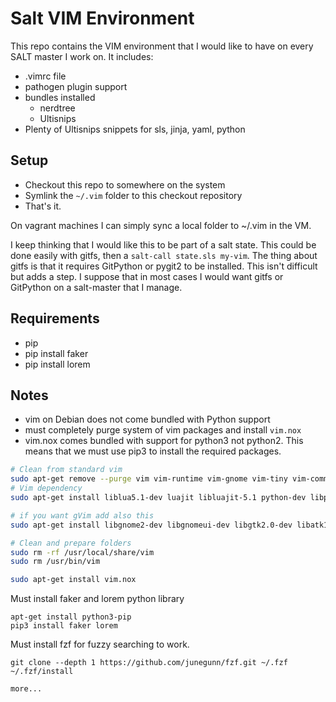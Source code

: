# Salt VIM Environment #

This repo contains the VIM environment that I would like to have on every SALT master I work on. It includes:

* .vimrc file
* pathogen plugin support
* bundles installed
    * nerdtree
    * Ultisnips
* Plenty of Ultisnips snippets for sls, jinja, yaml, python

## Setup

* Checkout this repo to somewhere on the system
* Symlink the `~/.vim` folder to this checkout repository
* That's it.

On vagrant machines I can simply sync a local folder to ~/.vim in the VM.

I keep thinking that I would like this to be part of a salt state. This could be done easily with gitfs, then a `salt-call state.sls my-vim`. The thing about gitfs is that it requires GitPython or pygit2 to be installed. This isn't difficult but adds a step. I suppose that in most cases I would want gitfs or GitPython on a salt-master that I manage.


## Requirements

* pip
* pip install faker
* pip install lorem


## Notes

* vim on Debian does not come bundled with Python support
* must completely purge system of vim packages and install `vim.nox`
* vim.nox comes bundled with support for python3 not python2. This means that we must use pip3 to install the required packages.

```sh
# Clean from standard vim
sudo apt-get remove --purge vim vim-runtime vim-gnome vim-tiny vim-common vim-gui-common
# Vim dependency
sudo apt-get install liblua5.1-dev luajit libluajit-5.1 python-dev libperl-dev libncurses5-dev ruby-dev

# if you want gVim add also this 
sudo apt-get install libgnome2-dev libgnomeui-dev libgtk2.0-dev libatk1.0-dev libbonoboui2-dev libcairo2-dev libx11-dev libxpm-dev libxt-dev

# Clean and prepare folders
sudo rm -rf /usr/local/share/vim
sudo rm /usr/bin/vim

sudo apt-get install vim.nox
```

Must install faker and lorem python library

```
apt-get install python3-pip
pip3 install faker lorem
```

Must install fzf for fuzzy searching to work.

```
git clone --depth 1 https://github.com/junegunn/fzf.git ~/.fzf
~/.fzf/install

more...
```
